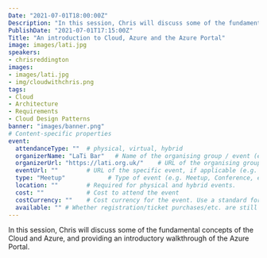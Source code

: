 ```yaml
---
Date: "2021-07-01T18:00:00Z"
Description: "In this session, Chris will discuss some of the fundamental concepts of the Cloud and Azure, and providing an introductory walkthrough of the Azure Portal."
PublishDate: "2021-07-01T17:15:00Z"
Title: "An introduction to Cloud, Azure and the Azure Portal"
image: images/lati.jpg
speakers:
- chrisreddington
images:
- images/lati.jpg
- img/cloudwithchris.png
tags:
- Cloud
- Architecture
- Requirements
- Cloud Design Patterns
banner: "images/banner.png"
# Content-specific properties
event:
  attendanceType: ""  # physical, virtual, hybrid
  organizerName: "LaTi Bar"   # Name of the organising group / event (e.g. Name of the conference)
  organizerUrl: "https://lati.org.uk/"    # URL of the organising group
  eventUrl: ""        # URL of the specific event, if applicable (e.g. a meetup talk, rather than the meetup group)
  type: "Meetup"            # Type of event (e.g. Meetup, Conference, etc.)
  location: ""        # Required for physical and hybrid events.
  cost: ""            # Cost to attend the event
  costCurrency: ""    # Cost currency for the event. Use a standard format - http://en.wikipedia.org/wiki/ISO_4217
  available: "" # Whether registration/ticket purchases/etc. are still available (true/false). Defaults to false when event is in past.
---
```

In this session, Chris will discuss some of the fundamental concepts of the Cloud and Azure, and providing an introductory walkthrough of the Azure Portal.
